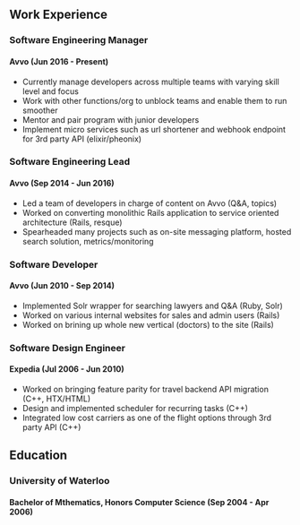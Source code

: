 ## Work Experience

### Software Engineering Manager
#### Avvo (Jun 2016 - Present)
- Currently manage developers across multiple teams with varying skill level and focus
- Work with other functions/org to unblock teams and enable them to run smoother
- Mentor and pair program with junior developers
- Implement micro services such as url shortener and webhook endpoint for 3rd party API (elixir/pheonix)

### Software Engineering Lead
#### Avvo (Sep 2014 - Jun 2016)
- Led a team of developers in charge of content on Avvo (Q&A, topics)
- Worked on converting monolithic Rails application to service oriented architecture (Rails, resque)
- Spearheaded many projects such as on-site messaging platform, hosted search solution, metrics/monitoring

### Software Developer
#### Avvo (Jun 2010 - Sep 2014)
- Implemented Solr wrapper for searching lawyers and Q&A (Ruby, Solr)
- Worked on various internal websites for sales and admin users (Rails)
- Worked on brining up whole new vertical (doctors) to the site (Rails)

### Software Design Engineer
#### Expedia (Jul 2006 - Jun 2010)
- Worked on bringing feature parity for travel backend API migration (C++, HTX/HTML)
- Design and implemented scheduler for recurring tasks (C++)
- Integrated low cost carriers as one of the flight options through 3rd party API (C++)

## Education
### University of Waterloo
#### Bachelor of Mthematics, Honors Computer Science (Sep 2004 - Apr 2006)